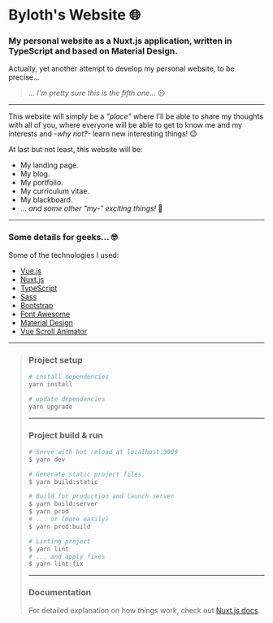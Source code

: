 # Byloth's Website 🌐 #

### My personal website as a Nuxt.js application, written in TypeScript and based on Material Design. ###

Actually, yet another attempt to develop my personal website, to be precise...

> *... I'm pretty sure this is the fifth one...* 😒

---

This website will simply be a *"place"* where I'll be able to share my thoughts with all of you, where everyone will be able to get to know me and my interests and *-why not?-* learn new interesting things! 😉

At last but not least, this website will be:

* My landing page.
* My blog.
* My portfolio.
* My curriculum vitae.
* My blackboard.
* *... and some other "my-" exciting things!* 🤣

---

### Some details for geeks... 🤓 ###

Some of the technologies I used:

* [Vue.js](https://vuejs.org/)
* [Nuxt.js](https://nuxtjs.org/)
* [TypeScript](https://www.typescriptlang.org/)
* [Sass](https://sass-lang.com/)
* [Bootstrap](https://getbootstrap.com/)
* [Font Awesome](https://fontawesome.com/)
* [Material Design](https://material.io/)
* [Vue Scroll Animator](https://github.com/Byloth/vue-scroll-animator)

---

> ### Project setup ###
>
> ```bash
> # install dependencies
> yarn install
>
> # update dependencies
> yarn upgrade
> ```
>
> ---
>
> ### Project build & run ###
>
> ```bash
> # Serve with hot reload at localhost:3000
> $ yarn dev
>
> # Generate static project files
> $ yarn build:static
>
> # Build for production and launch server
> $ yarn build:server
> $ yarn prod
> # ... or (more easily)
> $ yarn prod:build
>
> # Linting project
> $ yarn lint
> # ... and apply fixes
> $ yarn lint:fix
> ```
>
> ---
>
> ### Documentation ###
>
> For detailed explanation on how things work, check out [Nuxt.js docs](https://nuxtjs.org).
>
